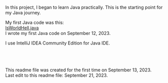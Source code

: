 In this project, I began to learn Java practically. This is the starting point for my Java journey.

My first Java code was this:<br>
[IsWorldHell.java](https://github.com/seyitserdarcihan/SSCPrimitiveProject0003/blob/main/src/learning001/IsWorldHell.java)
<br>
I wrote my first Java code on September 12, 2023.

I use IntelliJ IDEA Community Edition for Java IDE.
<br>
<br>
<br>
<br>
<br>
This readme file was created for the first time on September 13, 2023.<br>
Last edit to this readme file: September 21, 2023.
